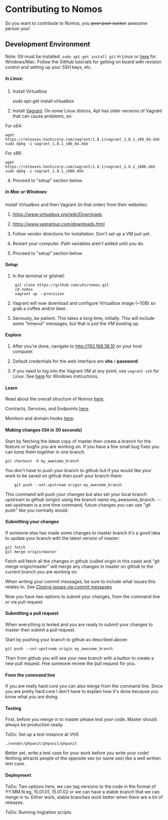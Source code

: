 # Contributing to Nomos

So you want to contribute to Nomos, you ~~poor poor sucker~~ awesome person you!

## Development Environment 

Note: Git must be installed.
`sudo apt-get install git` in Linux or [here](https://desktop.github.com/) for Windows/Mac.
Follow the GitHub tutorials for getting on board with revision control and setting up your SSH keys, etc.


##### In Linux:


1. Install Virtualbox

    sudo apt-get install virtualbox


2. Install [Vagrant](https://www.vagrantup.com/downloads.html). On some Linux distros, Apt has older versions of Vagrant that can cause problems, so:

For x64:

    wget https://releases.hashicorp.com/vagrant/1.8.1/vagrant_1.8.1_x86_64.deb
    sudo dpkg -i vagrant_1.8.1_x86_64.deb


For x86:

    wget https://releases.hashicorp.com/vagrant/1.8.1/vagrant_1.8.1_i686.deb
    sudo dpkg -i vagrant_1.8.1_i686.deb

4. Proceed to "setup" section below.


##### In Mac or Windows:

Install Virtualbox and then Vagrant (in that order) from their websites:

1. https://www.virtualbox.org/wiki/Downloads

2. https://www.vagrantup.com/downloads.html

3. Follow vendor directions for installation. Don't set up a VM just yet.

4. Restart your computer. Path variables aren't added until you do.

5. Proceed to "setup" section below.


#### Setup

1. In the terminal or gitshell:  

        git clone https://github.com/vhs/nomos.git
        cd nomos
        vagrant up --provision

2. Vagrant will now download and configure Virtualbox image (~1GB) so grab a coffee and/or beer.

3. Seriously, be patient. This takes a long time, initially. This will include some "timeout" messages, but that is just the VM booting up.


#### Explore

1. After you're done, navigate to http://192.168.38.10 on your host computer.

2. Default credentials for the web interface are **vhs** / **password**

3. If you need to log into the Vagrant VM at any point, use `vagrant ssh` for Linux. See [here](https://github.com/vhs/nomos/wiki/Vagrant-SSH-on-Windows) for Windows instructions.

#### Learn

Read about the overall structure of Nomos [here](https://github.com/vhs/nomos/wiki/Structure).

Contracts, Services, and Endpoints [here](https://github.com/vhs/nomos/wiki/Contracts,-Services-&-Endpoints).

Monitors and domain hooks [here](https://github.com/vhs/nomos/wiki/Monitors-&-Domain-Hooks).




#### Making changes (Git in 30 seconds)

Start by fetching the latest copy of master then create a branch for the feature or bugfix you are working on. If you have a few small bug fixes you can lump them together in one branch.

    git checkout -b my_awesome_branch

You don't have to push your branch to github but if you would like your work to be saved on github then push your branch there:

        git push --set-upstream origin my_awesome_branch
    
This command will push your changes but also set your local branch upstream to github (origin) using the branch name my_awesome_branch. --set-upstream is a one time command, future changes you can use "git push" like you normally would.

#### Submitting your changes

If someone else has made some changes to master branch it's a good idea to update your branch with the latest version of master:

    git fetch
    git merge origin/master
   
Fetch will fetch all the changes in github (called origin in this case) and "git merge origin/master" will merge any changes in master on github to the current branch you are working on.

When writing your commit messages, be sure to include what issues this relates to. See [Closing issues via commit messages](https://help.github.com/articles/closing-issues-via-commit-messages/)

Now you have two options to submit your changes, from the command line or via pull request.

#### Submitting a pull request

When everything is tested and you are ready to submit your changes to master then submit a pull request.

Start by pushing your branch to github as described above:

    git push --set-upstream origin my_awesome_branch
    
Then from github you will see your new branch with a button to create a new pull request. Hve someone review the pull request for you.

#### From the command line

If you are really hard core you can also merge from the command line. Since you are pretty hard core I don't have to explain how it's done because you know what you are doing.

#### Testing

First, before you merge in to master please test your code. Master should always be production ready.

ToDo: Set up a test instance at VHS

 `./vendor/phpunit/phpunit/phpunit `

Better yet, write a test case for your work before you write your code! Nothing attracts people of the opposite sex (or same sex) like a well written test case.

#### Deployment

ToDo: Two options here, we can tag versions to the code in the format of YY.MM.N eg, 15.01.01, 15.01.02 or we can have a stable branch that we can merge in to. Either work, stable branches work better when there are a lot of releases.

ToDo: Running migration scripts